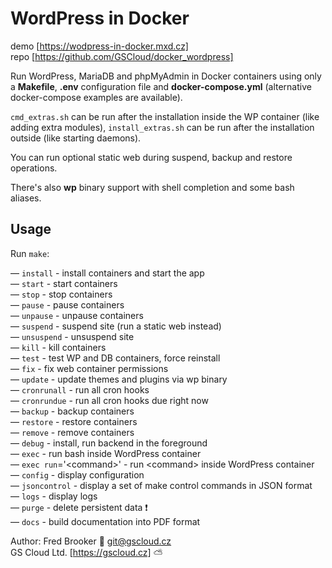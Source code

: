 # WordPress in Docker

demo [https://wodpress-in-docker.mxd.cz]  
repo [https://github.com/GSCloud/docker_wordpress]

Run WordPress, MariaDB and phpMyAdmin in Docker containers using only a **Makefile**, **.env** configuration file and **docker-compose.yml** (alternative docker-compose examples are available).

`cmd_extras.sh` can be run after the installation inside the WP container (like adding extra modules), `install_extras.sh` can be run after the installation outside (like starting daemons).

You can run optional static web during suspend, backup and restore operations.

There's also **wp** binary support with shell completion and some bash aliases.

## Usage

Run `make`:

—  `install` - install containers and start the app  
—  `start` - start containers  
—  `stop` - stop containers  
—  `pause` - pause containers  
—  `unpause` - unpause containers  
—  `suspend` - suspend site (run a static web instead)  
—  `unsuspend` - unsuspend site  
—  `kill` - kill containers  
—  `test` - test WP and DB containers, force reinstall  
—  `fix` - fix web container permissions  
—  `update` - update themes and plugins via wp binary  
—  `cronrunall` - run all cron hooks  
—  `cronrundue` - run all cron hooks due right now  
—  `backup` - backup containers  
—  `restore` - restore containers  
—  `remove` - remove containers  
—  `debug` - install, run backend in the foreground  
—  `exec` - run bash inside WordPress container  
—  `exec run`='\<command\>' - run \<command\> inside WordPress container  
—  `config` - display configuration  
—  `jsoncontrol` - display a set of make control commands in JSON format  
—  `logs` - display logs  
—  `purge` - delete persistent data ❗️  
—  `docs` - build documentation into PDF format  

Author: Fred Brooker 💌 <git@gscloud.cz>  
GS Cloud Ltd. [https://gscloud.cz] ⛅️
